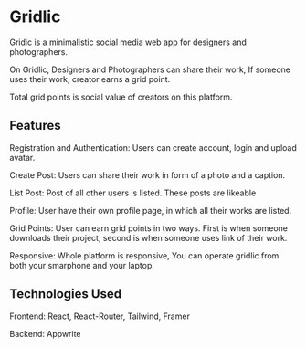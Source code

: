 
# Gridlic 

Gridic is a minimalistic social media web app for designers and photographers.

On Gridlic, Designers and Photographers can share their work, If someone uses their work, creator earns a grid point.

Total grid points is social value of creators on this platform.




## Features

Registration and Authentication: Users can create account, login and upload avatar.

Create Post: Users can share their work in form of a photo and a caption. 

List Post: Post of all other users is listed. These posts are likeable

Profile: User have their own profile page, in which all their works are listed.

Grid Points: User can earn grid points in two ways. First is when someone downloads their project, second is when someone uses link of their work.

Responsive: Whole platform is responsive, You can operate gridlic from both your smarphone and your laptop.
## Technologies Used

Frontend: React, React-Router, Tailwind, Framer

Backend: Appwrite



